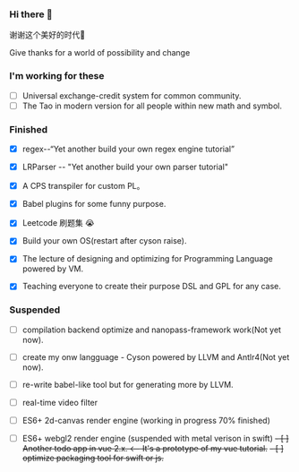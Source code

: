 ### Hi there 👋

谢谢这个美好的时代🎉

Give thanks for a world of possibility and change

### I'm working for these
- [ ] Universal exchange-credit system for common community.
- [ ] The Tao in modern version for all people within new math and symbol.

### Finished
- [x] regex--“Yet another build your own regex engine tutorial”
- [x] LRParser -- "Yet another build your own parser tutorial"
- [x] A CPS transpiler for custom PL。
- [x] Babel plugins for some funny purpose.
- [x] Leetcode 刷题集 😭
- [x] Build your own OS(restart after cyson raise).
- [x] The lecture of designing and optimizing for Programming Language powered by VM. 
- [x] Teaching everyone to create their purpose DSL and GPL for any case.


### Suspended
- [ ] compilation backend optimize and nanopass-framework work(Not yet now).
- [ ] create my onw langguage - Cyson powered by LLVM and Antlr4(Not yet now).
- [ ] re-write babel-like tool but for generating more by LLVM.
- [ ] real-time video filter
- [ ] ES6+ 2d-canvas render engine (working in progress 70% finished)
- [ ] ES6+ webgl2 render engine (suspended with metal verison in swift)
~~- [ ] Another todo app in vue 2.x. <-- It's a prototype of my vue tutorial.~~
~~- [ ] optimize packaging tool for swift or js.~~

